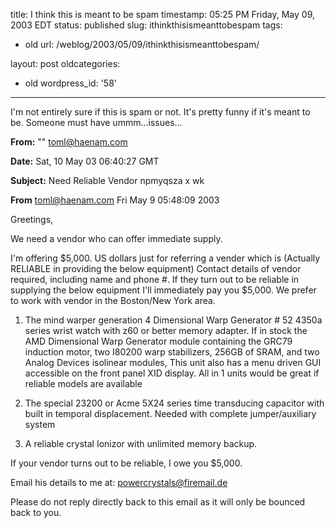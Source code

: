 title: I think this is meant to be spam
timestamp: 05:25 PM Friday, May 09, 2003 EDT
status: published
slug: ithinkthisismeanttobespam
tags:
- old
url: /weblog/2003/05/09/ithinkthisismeanttobespam/

layout: post
oldcategories:
- old
wordpress_id: '58'

---

I'm not entirely sure if this is spam or not.  It's pretty funny if it's meant to be.  Someone must have ummm...issues...
  

  

  

**From:** "" <toml@haenam.com>  

**Date:** Sat, 10 May 03 06:40:27 GMT  

**Subject:** Need Reliable Vendor npmyqsza x wk  

**From** toml@haenam.com  Fri May  9 05:48:09 2003  

  

Greetings,  

  

We need a vendor who can offer immediate supply.  

  

I'm offering $5,000. US dollars just for referring a vender which is (Actually RELIABLE in providing the below equipment) Contact details of vendor required, including name and phone #. If they turn out to be reliable in  supplying the below equipment I'll immediately pay you $5,000. We prefer to work with vendor in the Boston/New York area.
  





  1. The mind warper generation 4 Dimensional Warp Generator # 52 4350a
series wrist watch with z60 or better memory adapter. If in stock the
AMD Dimensional Warp Generator module containing the GRC79 induction
motor, two I80200 warp stabilizers, 256GB of SRAM, and two Analog
Devices isolinear modules, This unit also has a menu driven GUI
accessible on the front panel XID display. All in 1 units would be great
if reliable models are available


  2. The special 23200 or Acme 5X24 series time transducing capacitor with
built in temporal displacement. Needed with complete
jumper/auxiliary system


  3. A reliable crystal Ionizor with unlimited memory backup.


  

If your vendor turns out to be reliable, I owe you $5,000.
  

  

Email his details to me at: [powercrystals@firemail.de](mailto:powercrystals@firemail.de)
  

  

Please do not reply directly back to this email as it will only be bounced back to you.

